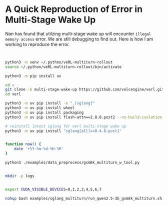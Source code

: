 # A Quick Reproduction of Error in Multi-Stage Wake Up

Nan has found that utilzing multi-stage wake up will encounter `illegal memory access` error. We are still debugging to find out. Here is how I am working to reproduce the error.

```bash


python3 -m venv ~/.python/veRL-multiturn-rollout
source ~/.python/veRL-multiturn-rollout/bin/activate

python3 -m pip install uv

cd ~
git clone -b multi-stage-wake-up https://github.com/volcengine/verl.git
cd verl

python3 -m uv pip install -e ".[sglang]"
python3 -m uv pip install wheel
python3 -m uv pip install packaging
python3 -m uv pip install flash-attn==2.8.0.post2 --no-build-isolation --no-deps

# reinstall latest sglang for verl multi-stage wake up
python3 -m uv pip install "sglang[all]==0.4.8.post1"


function now() {
    date '+%Y-%m-%d-%H-%M'
}

python3 ./examples/data_preprocess/gsm8k_multiturn_w_tool.py


mkdir -p logs


export CUDA_VISIBLE_DEVICES=0,1,2,3,4,5,6,7

nohup bash examples/sglang_multiturn/run_qwen2.5-3b_gsm8k_multiturn.sh trainer.experiment_name=qwen2.5-3b_rm-gsm8k-sgl-multiturn-$(now) > logs/gsm8k-$(now).log 2>&1 &
```